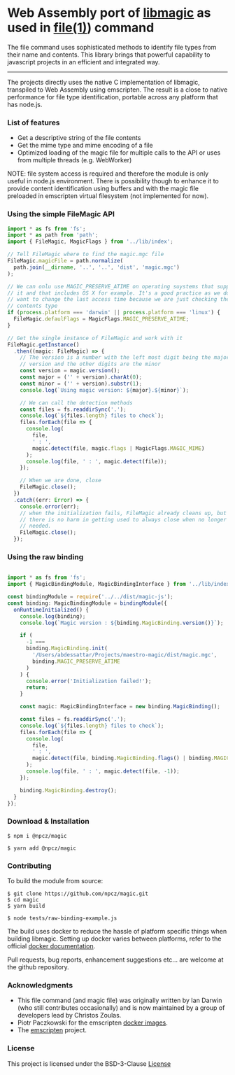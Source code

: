# Web Assembly port of [libmagic](https://darwinsys.com/file/) as used in [file(1)](https://en.wikipedia.org/wiki/File_(command))) command


The file command uses sophisticated methods to identify file types from their name and contents. This library brings that powerful capability to javascript projects in an efficient and integrated way.

* * *

The projects directly uses the native C implementation of libmagic, transpiled to Web Assembly using emscripten. The result is a close to native performance for file type identification, portable across any platform that has node.js.

### List of features

*   Get a descriptive string of the file contents
*   Get the mime type and mime encoding of a file
*   Optimized loading of the magic file for multiple calls to the API or uses from multiple threads (e.g. WebWorker)

NOTE: file system access is required and therefore the module is only useful in node.js environment. There is possibility though to enhance it to provide content identification using buffers and with the magic file preloaded in emscripten virtual filesystem (not implemented for now).

### Using the simple FileMagic API

```typescript
import * as fs from 'fs';
import * as path from 'path';
import { FileMagic, MagicFlags } from '../lib/index';

// Tell FileMagic where to find the magic.mgc file
FileMagic.magicFile = path.normalize(
  path.join(__dirname, '..', '..', 'dist', 'magic.mgc')
);

// We can onlu use MAGIC_PRESERVE_ATIME on operating suystems that support
// it and that includes OS X for example. It's a good practice as we don't
// want to change the last access time because we are just checking the file
// contents type
if (process.platform === 'darwin' || process.platform === 'linux') {
  FileMagic.defaulFlags = MagicFlags.MAGIC_PRESERVE_ATIME;
}

// Get the single instance of FileMagic and work with it
FileMagic.getInstance()
  .then((magic: FileMagic) => {
    // The version is a number with the left most digit being the major
    // version and the other digits are the minor
    const version = magic.version();
    const major = ('' + version).charAt(0);
    const minor = ('' + version).substr(1);
    console.log(`Using magic version: ${major}.${minor}`);

    // We can call the detection methods
    const files = fs.readdirSync('.');
    console.log(`${files.length} files to check`);
    files.forEach(file => {
      console.log(
        file,
        ' : ',
        magic.detect(file, magic.flags | MagicFlags.MAGIC_MIME)
      );
      console.log(file, ' : ', magic.detect(file));
    });

    // When we are done, close
    FileMagic.close();
  })
  .catch((err: Error) => {
    console.error(err);
    // when the initialization fails, FileMagic already cleans up, but
    // there is no harm in getting used to always close when no longer 
    // needed.
    FileMagic.close();
  });
```

### Using the raw binding

```typescript

import * as fs from 'fs';
import { MagicBindingModule, MagicBindingInterface } from '../lib/index';

const bindingModule = require('../../dist/magic-js');
const binding: MagicBindingModule = bindingModule({
  onRuntimeInitialized() {
    console.log(binding);
    console.log(`Magic version : ${binding.MagicBinding.version()}`);

    if (
      -1 ===
      binding.MagicBinding.init(
        '/Users/abdessattar/Projects/maestro-magic/dist/magic.mgc',
        binding.MAGIC_PRESERVE_ATIME
      )
    ) {
      console.error('Initialization failed!');
      return;
    }

    const magic: MagicBindingInterface = new binding.MagicBinding();

    const files = fs.readdirSync('.');
    console.log(`${files.length} files to check`);
    files.forEach(file => {
      console.log(
        file,
        ' : ',
        magic.detect(file, binding.MagicBinding.flags() | binding.MAGIC_MIME)
      );
      console.log(file, ' : ', magic.detect(file, -1));
    });

    binding.MagicBinding.destroy();
  }
});

```

### Download & Installation

```shell 
$ npm i @npcz/magic
```

```shell 
$ yarn add @npcz/magic
```

### Contributing

To build the module from source:

```shell 
$ git clone https://github.com/npcz/magic.git
$ cd magic
$ yarn build

$ node tests/raw-binding-example.js
```

The build uses docker to reduce the hassle of platform specific things when building libmagic. Setting up docker varies between platforms, refer to the official [docker documentation](https://docs.docker.com/get-started).

Pull requests, bug reports, enhancement suggestions etc... are welcome at the github repository.

### Acknowledgments

* This file command (and magic file) was originally written by Ian Darwin (who still contributes occasionally) and is now maintained by a group of developers lead by Christos Zoulas.
* Piotr Paczkowski for the emscripten [docker images](https://github.com/trzecieu/emscripten-docker).
* The [emscripten](https://emscripten.org) project.

### License

This project is licensed under the BSD-3-Clause [License](./LICENSE)
